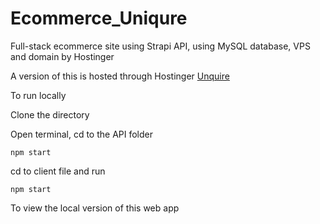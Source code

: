 # Ecommerce_Uniqure

Full-stack ecommerce site using Strapi API, using MySQL database, VPS and domain by Hostinger

A version of this is hosted through Hostinger [Unquire](https://unquire.com/ )

To run locally 

Clone the directory 

Open terminal, cd to the API folder

`npm start`

cd to client file and run

`npm start` 

To view the local version of this web app
